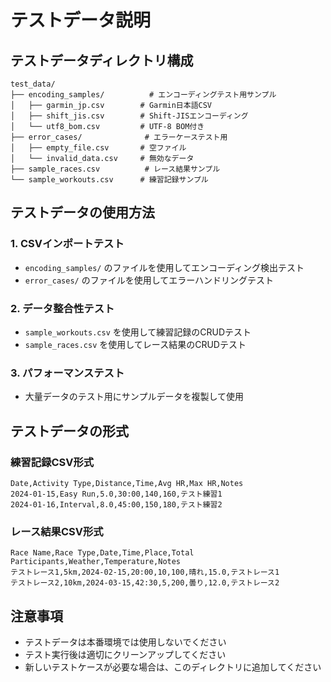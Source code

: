 # テストデータ説明

## テストデータディレクトリ構成

```
test_data/
├── encoding_samples/          # エンコーディングテスト用サンプル
│   ├── garmin_jp.csv        # Garmin日本語CSV
│   ├── shift_jis.csv        # Shift-JISエンコーディング
│   └── utf8_bom.csv         # UTF-8 BOM付き
├── error_cases/              # エラーケーステスト用
│   ├── empty_file.csv       # 空ファイル
│   └── invalid_data.csv     # 無効なデータ
├── sample_races.csv          # レース結果サンプル
└── sample_workouts.csv      # 練習記録サンプル
```

## テストデータの使用方法

### 1. CSVインポートテスト
- `encoding_samples/` のファイルを使用してエンコーディング検出テスト
- `error_cases/` のファイルを使用してエラーハンドリングテスト

### 2. データ整合性テスト
- `sample_workouts.csv` を使用して練習記録のCRUDテスト
- `sample_races.csv` を使用してレース結果のCRUDテスト

### 3. パフォーマンステスト
- 大量データのテスト用にサンプルデータを複製して使用

## テストデータの形式

### 練習記録CSV形式
```csv
Date,Activity Type,Distance,Time,Avg HR,Max HR,Notes
2024-01-15,Easy Run,5.0,30:00,140,160,テスト練習1
2024-01-16,Interval,8.0,45:00,150,180,テスト練習2
```

### レース結果CSV形式
```csv
Race Name,Race Type,Date,Time,Place,Total Participants,Weather,Temperature,Notes
テストレース1,5km,2024-02-15,20:00,10,100,晴れ,15.0,テストレース1
テストレース2,10km,2024-03-15,42:30,5,200,曇り,12.0,テストレース2
```

## 注意事項
- テストデータは本番環境では使用しないでください
- テスト実行後は適切にクリーンアップしてください
- 新しいテストケースが必要な場合は、このディレクトリに追加してください
